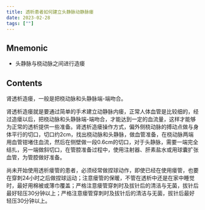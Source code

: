 ```yaml
---
title: 透析患者如何建立头静脉动静脉瘘
date: 2023-02-28
tags: [""]
--- 
```


## Mnemonic
- 头静脉与桡动脉之间进行造瘘
## Contents

肾透析造瘘，一般是把桡动脉和头静脉端-端吻合。

肾透析造瘘就是要通过简单的手术建立动静脉内瘘，正常人体血管是比较细的，经过造瘘以后，把桡动脉和头静脉端-端吻合，才能达到一定的血流量，这样才能够为正常的透析提供一些准备。肾透析造瘘操作方式，偏外侧桡动脉的搏动点做与身体平行的切口，切口约2cm，找出桡动脉和头静脉，做血管准备，在桡动脉两端用血管钳堵住血流，然后在侧壁做一段0.6cm的切口，对于头静脉，需要一端完全结扎，另一端做斜切口，在管腔准备过程中，使用注射器、肝素盐水或用球囊扩张血管，为管腔做好准备。

尚未开始使用透析瘘管的患者，必须经常做捏球动作，即使已经在使用瘘管，也要在穿刺24小时之后做捏球运动；注意瘘管的保暖，不管在透析中还是在家中睡觉时，最好用棉被或薄巾覆盖；严格注意瘘管穿刺时及拔针后的清洁与无菌，拔针后最好轻压30分钟以上；严格注意瘘管穿刺时及拔针后的清洁与无菌，拔针后最好轻压30分钟以上。

